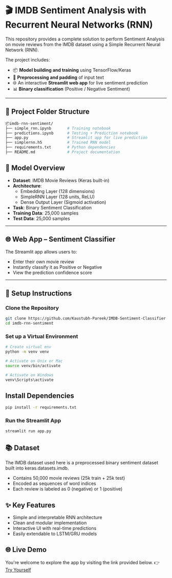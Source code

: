 # 🎬 IMDB Sentiment Analysis with Recurrent Neural Networks (RNN)

This repository provides a complete solution to perform Sentiment Analysis on movie reviews from the IMDB dataset using a Simple Recurrent Neural Network (RNN).

The project includes:
* 📦 **Model building and training** using TensorFlow/Keras
* 🧠 **Preprocessing and padding** of input text
* 🌐 An interactive **Streamlit web app** for live sentiment prediction
* 📊 **Binary classification** (Positive / Negative Sentiment)

---

## 📁 Project Folder Structure
```bash
📦imdb-rnn-sentiment/
├── simple_rnn.ipynb       # Training notebook
├── predictions.ipynb      # Testing + Prediction notebook
├── app.py                 # Streamlit app for live prediction
├── simplernn.h5           # Trained RNN model
├── requirements.txt       # Python dependencies
├── README.md              # Project documentation
```

## 🧠 Model Overview

* **Dataset**: IMDB Movie Reviews (Keras built-in)
* **Architecture**:
    * Embedding Layer (128 dimensions)
    * SimpleRNN Layer (128 units, ReLU)
    * Dense Output Layer (Sigmoid activation)
* **Task**: Binary Sentiment Classification
* **Training Data**: 25,000 samples
* **Test Data**: 25,000 samples

---

## 🌐 Web App – Sentiment Classifier

The Streamlit app allows users to:
* Enter their own movie review
* Instantly classify it as Positive or Negative
* View the prediction confidence score

---

## 💾 Setup Instructions

### Clone the Repository
```bash
git clone https://github.com/Kaustubh-Pareek/IMDB-Sentiment-Classifier
cd imdb-rnn-sentiment
```

### Set up a Virtual Environment
```bash
# Create virtual env
python -m venv venv

# Activate on Unix or Mac
source venv/bin/activate

# Activate on Windows
venv\Scripts\activate
```

## Install Dependencies
```bash
pip install -r requirements.txt
```

### Run the Streamlit App
```bash
streamlit run app.py
```

## 📚 Dataset

The IMDB dataset used here is a preprocessed binary sentiment dataset built into keras.datasets.imdb.

- Contains 50,000 movie reviews (25k train + 25k test)
- Encoded as sequences of word indices
- Each review is labeled as 0 (negative) or 1 (positive)

## ✨ Key Features

- Simple and interpretable RNN architecture
- Clean and modular implementation
- Interactive UI with real-time predictions
- Easily extendable to LSTM/GRU models

## 🌐 Live Demo

You're welcome to explore the app by visiting the link provided below.
👉 [Try Yourself](https://imdb-sentiment-classifier-kaowhvyzkasbhy2vuhlcmp.streamlit.app/)